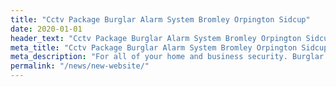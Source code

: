 ```yaml
---
title: "Cctv Package Burglar Alarm System Bromley Orpington Sidcup"
date: 2020-01-01
header_text: "Cctv Package Burglar Alarm System Bromley Orpington Sidcup"
meta_title: "Cctv Package Burglar Alarm System Bromley Orpington Sidcup"
meta_description: "For all of your home and business security. Burglar Alarm Servicing, Burglar Alarm Installation, Alarm Battery and CCTV. Call 020 8302 4065 or email us."
permalink: "/news/new-website/"
---
```


